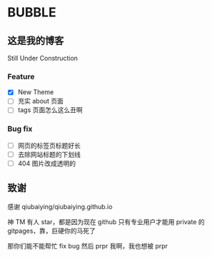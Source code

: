 # BUBBLE

## 这是我的博客

Still Under Construction

### Feature

- [x] New Theme
- [ ] 充实 about 页面
- [ ] tags 页面怎么这么丑啊

### Bug fix

- [ ] 网页的标签页标题好长
- [ ] 去除网站标题的下划线
- [ ] 404 图片改成透明的

## 致谢

感谢 qiubaiying/qiubaiying.github.io

神 TM 有人 star，都是因为现在 github 只有专业用户才能用 private 的 gitpages，靠，巨硬你的马死了

那你们能不能帮忙 fix bug 然后 prpr 我啊，我也想被 prpr
